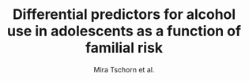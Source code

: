---
cat: gaia
subcat: platform
bestof: false
author: Mira Tschorn et al.
title: Differential predictors for alcohol use in adolescents as a function of familial risk
journal: Translational psychiatry
year: 2021
type: article
---